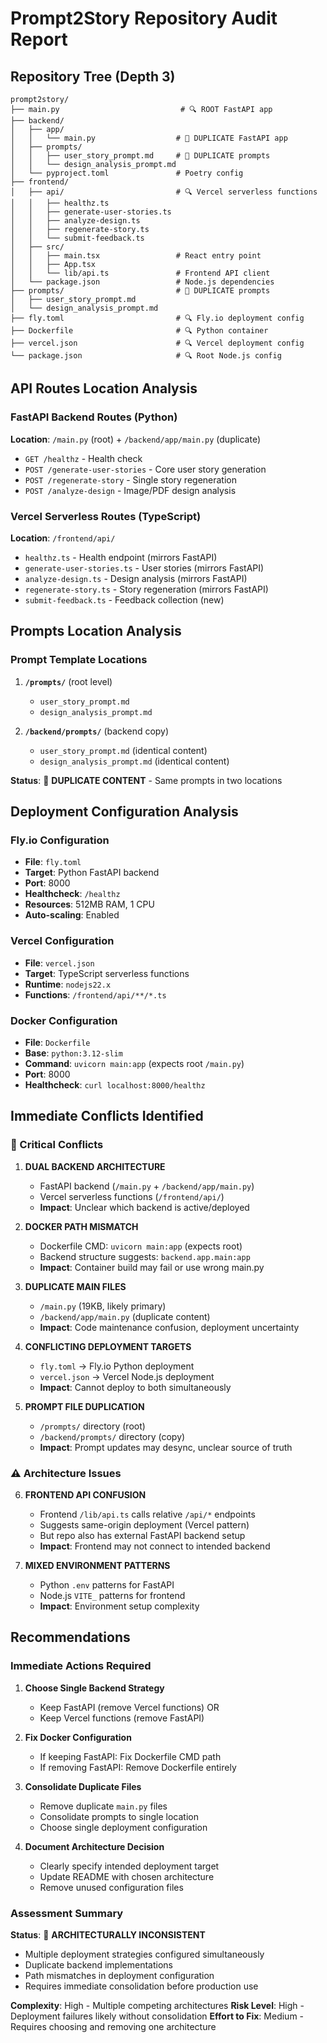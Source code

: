 # Prompt2Story Repository Audit Report

## Repository Tree (Depth 3)

```
prompt2story/
├── main.py                           # 🔍 ROOT FastAPI app
├── backend/
│   ├── app/
│   │   └── main.py                  # 🚨 DUPLICATE FastAPI app
│   ├── prompts/
│   │   ├── user_story_prompt.md     # 🚨 DUPLICATE prompts
│   │   └── design_analysis_prompt.md
│   └── pyproject.toml               # Poetry config
├── frontend/
│   ├── api/                         # 🔍 Vercel serverless functions
│   │   ├── healthz.ts
│   │   ├── generate-user-stories.ts
│   │   ├── analyze-design.ts
│   │   ├── regenerate-story.ts
│   │   └── submit-feedback.ts
│   ├── src/
│   │   ├── main.tsx                 # React entry point
│   │   ├── App.tsx
│   │   └── lib/api.ts               # Frontend API client
│   └── package.json                 # Node.js dependencies
├── prompts/                         # 🚨 DUPLICATE prompts  
│   ├── user_story_prompt.md
│   └── design_analysis_prompt.md
├── fly.toml                         # 🔍 Fly.io deployment config
├── Dockerfile                       # 🔍 Python container
├── vercel.json                      # 🔍 Vercel deployment config
└── package.json                     # 🔍 Root Node.js config
```

## API Routes Location Analysis

### FastAPI Backend Routes (Python)
**Location**: `/main.py` (root) + `/backend/app/main.py` (duplicate)
- `GET /healthz` - Health check
- `POST /generate-user-stories` - Core user story generation
- `POST /regenerate-story` - Single story regeneration  
- `POST /analyze-design` - Image/PDF design analysis

### Vercel Serverless Routes (TypeScript)
**Location**: `/frontend/api/`
- `healthz.ts` - Health endpoint (mirrors FastAPI)
- `generate-user-stories.ts` - User stories (mirrors FastAPI)
- `analyze-design.ts` - Design analysis (mirrors FastAPI)
- `regenerate-story.ts` - Story regeneration (mirrors FastAPI)
- `submit-feedback.ts` - Feedback collection (new)

## Prompts Location Analysis

### Prompt Template Locations
1. **`/prompts/`** (root level)
   - `user_story_prompt.md`
   - `design_analysis_prompt.md`

2. **`/backend/prompts/`** (backend copy)
   - `user_story_prompt.md` (identical content)
   - `design_analysis_prompt.md` (identical content)

**Status**: 🚨 **DUPLICATE CONTENT** - Same prompts in two locations

## Deployment Configuration Analysis

### Fly.io Configuration
- **File**: `fly.toml`
- **Target**: Python FastAPI backend
- **Port**: 8000
- **Healthcheck**: `/healthz`
- **Resources**: 512MB RAM, 1 CPU
- **Auto-scaling**: Enabled

### Vercel Configuration  
- **File**: `vercel.json`
- **Target**: TypeScript serverless functions
- **Runtime**: `nodejs22.x`
- **Functions**: `/frontend/api/**/*.ts`

### Docker Configuration
- **File**: `Dockerfile`
- **Base**: `python:3.12-slim`
- **Command**: `uvicorn main:app` (expects root `/main.py`)
- **Port**: 8000
- **Healthcheck**: `curl localhost:8000/healthz`

## Immediate Conflicts Identified

### 🚨 Critical Conflicts

1. **DUAL BACKEND ARCHITECTURE**
   - FastAPI backend (`/main.py` + `/backend/app/main.py`)
   - Vercel serverless functions (`/frontend/api/`)
   - **Impact**: Unclear which backend is active/deployed

2. **DOCKER PATH MISMATCH**
   - Dockerfile CMD: `uvicorn main:app` (expects root)
   - Backend structure suggests: `backend.app.main:app`
   - **Impact**: Container build may fail or use wrong main.py

3. **DUPLICATE MAIN FILES**
   - `/main.py` (19KB, likely primary)
   - `/backend/app/main.py` (duplicate content)
   - **Impact**: Code maintenance confusion, deployment uncertainty

4. **CONFLICTING DEPLOYMENT TARGETS**
   - `fly.toml` → Fly.io Python deployment
   - `vercel.json` → Vercel Node.js deployment  
   - **Impact**: Cannot deploy to both simultaneously

5. **PROMPT FILE DUPLICATION**
   - `/prompts/` directory (root)
   - `/backend/prompts/` directory (copy)
   - **Impact**: Prompt updates may desync, unclear source of truth

### ⚠️ Architecture Issues

6. **FRONTEND API CONFUSION**
   - Frontend `/lib/api.ts` calls relative `/api/*` endpoints
   - Suggests same-origin deployment (Vercel pattern)
   - But repo also has external FastAPI backend setup
   - **Impact**: Frontend may not connect to intended backend

7. **MIXED ENVIRONMENT PATTERNS**
   - Python `.env` patterns for FastAPI
   - Node.js `VITE_` patterns for frontend
   - **Impact**: Environment setup complexity

## Recommendations

### Immediate Actions Required

1. **Choose Single Backend Strategy**
   - Keep FastAPI (remove Vercel functions) OR
   - Keep Vercel functions (remove FastAPI)

2. **Fix Docker Configuration**
   - If keeping FastAPI: Fix Dockerfile CMD path
   - If removing FastAPI: Remove Dockerfile entirely

3. **Consolidate Duplicate Files**
   - Remove duplicate `main.py` files
   - Consolidate prompts to single location
   - Choose single deployment configuration

4. **Document Architecture Decision**
   - Clearly specify intended deployment target
   - Update README with chosen architecture
   - Remove unused configuration files

### Assessment Summary
**Status**: 🚨 **ARCHITECTURALLY INCONSISTENT**
- Multiple deployment strategies configured simultaneously
- Duplicate backend implementations
- Path mismatches in deployment configuration
- Requires immediate consolidation before production use

**Complexity**: High - Multiple competing architectures
**Risk Level**: High - Deployment failures likely without consolidation
**Effort to Fix**: Medium - Requires choosing and removing one architecture
